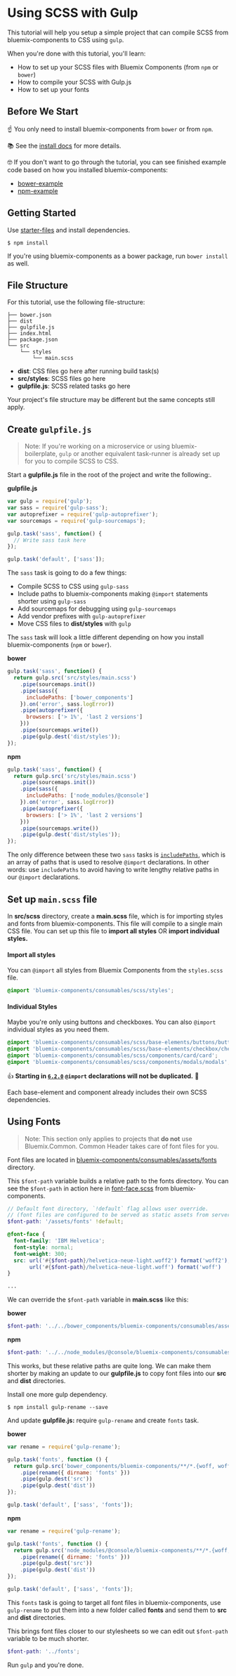 # Using SCSS with Gulp

This tutorial will help you setup a simple project that can compile SCSS from bluemix-components to CSS using `gulp`.

When you're done with this tutorial, you'll learn:
* How to set up your SCSS files with Bluemix Components (from `npm` or `bower`)
* How to compile your SCSS with Gulp.js
* How to set up your fonts

## Before We Start

:point_up: You only need to install bluemix-components from `bower` or from `npm`.

:books: See the [install docs](https://github.ibm.com/Bluemix/bluemix-components/blob/master/docs/getting-started/install.md#install-bluemix-components) for more details.

🤓 If you don't want to go through the tutorial, you can see finished example code based on how you installed bluemix-components:

- [bower-example](https://github.ibm.com/Bluemix/bluemix-components/blob/master/docs/getting-started/styles/gulp/bower-example)
- [npm-example](https://github.ibm.com/Bluemix/bluemix-components/blob/master/docs/getting-started/styles/gulp/npm-example)

## Getting Started

Use [starter-files](https://github.ibm.com/Bluemix/bluemix-components/tree/master/docs/styles/gulp/starter-files) and install dependencies.

```
$ npm install
```

If you're using bluemix-components as a bower package, run `bower install` as well.


## File Structure

For this tutorial, use the following file-structure:

```
├── bower.json
├── dist
├── gulpfile.js
├── index.html
├── package.json
└── src
    └── styles
        └── main.scss
```

* **dist**: CSS files go here after running build task(s)
* **src/styles**: SCSS files go here
* **gulpfile.js**: SCSS related tasks go here

Your project's file structure may be different but the same concepts still apply.

## Create `gulpfile.js`

> Note: If you're working on a microservice or using bluemix-boilerplate, `gulp` or another equivalent task-runner is already set up for you to compile SCSS to CSS.

Start a **gulpfile.js** file in the root of the project and write the following:.

**gulpfile.js**
```js
var gulp = require('gulp');
var sass = require('gulp-sass');
var autoprefixer = require('gulp-autoprefixer');
var sourcemaps = require('gulp-sourcemaps');

gulp.task('sass', function() {
  // Write sass task here
});

gulp.task('default', ['sass']);
```

The `sass` task is going to do a few things:
* Compile SCSS to CSS using `gulp-sass`
* Include paths to bluemix-components making `@import` statements shorter using `gulp-sass`
* Add sourcemaps for debugging using `gulp-sourcemaps`
* Add vendor prefixes with `gulp-autoprefixer`
* Move CSS files to **dist/styles** with `gulp`

The `sass` task will look a little different depending on how you install bluemix-components (`npm` or `bower`).

**bower**
```js
gulp.task('sass', function() {
  return gulp.src('src/styles/main.scss')
    .pipe(sourcemaps.init())
    .pipe(sass({
      includePaths: ['bower_components']
    }).on('error', sass.logError))
    .pipe(autoprefixer({
      browsers: ['> 1%', 'last 2 versions']
    }))
    .pipe(sourcemaps.write())
    .pipe(gulp.dest('dist/styles'));
});
```

**npm**
```js
gulp.task('sass', function() {
  return gulp.src('src/styles/main.scss')
    .pipe(sourcemaps.init())
    .pipe(sass({
      includePaths: ['node_modules/@console']
    }).on('error', sass.logError))
    .pipe(autoprefixer({
      browsers: ['> 1%', 'last 2 versions']
    }))
    .pipe(sourcemaps.write())
    .pipe(gulp.dest('dist/styles'));
});
```

The only difference between these two `sass` tasks is [`includePaths`](https://github.com/sass/node-sass#includepaths), which is an array of paths that is used to resolve `@import` declarations.
In other words: use `includePaths` to avoid having to write lengthy relative paths in our `@import` declarations.


## Set up `main.scss` file

In **src/scss** directory, create a **main.scss** file, which is for importing styles and fonts from bluemix-components.
This file will compile to a single main CSS file.
You can set up this file to **import all styles** OR **import individual styles.**

#### Import all styles

You can `@import` all styles from Bluemix Components from the `styles.scss` file.

```scss
@import 'bluemix-components/consumables/scss/styles';
```

#### Individual Styles

Maybe you're only using buttons and checkboxes.
You can also `@import` individual styles as you need them.

```scss
@import 'bluemix-components/consumables/scss/base-elements/buttons/buttons';
@import 'bluemix-components/consumables/scss/base-elements/checkbox/checkbox';
@import 'bluemix-components/consumables/scss/components/card/card';
@import 'bluemix-components/consumables/scss/components/modals/modals';
```

:+1: **Starting in [`6.2.0`](https://github.ibm.com/Bluemix/bluemix-components/releases/tag/6.2.0) `@import` declarations will not be duplicated.** :tada:

Each base-element and component already includes their own SCSS dependencies.


## Using Fonts

> Note: This section only applies to projects that **do not** use Bluemix.Common. Common Header takes care of font files for you.

Font files are located in [bluemix-components/consumables/assets/fonts](https://github.ibm.com/Bluemix/bluemix-components/tree/master/consumables/assets/fonts) directory.

This `$font-path` variable builds a relative path to the fonts directory.
You can see the `$font-path` in action here in [font-face.scss](https://github.ibm.com/Bluemix/bluemix-components/blob/master/consumables/scss/global/typography/font-face.scss) from bluemix-components.

```scss
// Default font directory, `!default` flag allows user override.
// (font files are configured to be served as static assets from server.js)
$font-path: '/assets/fonts' !default;

@font-face {
  font-family: 'IBM Helvetica';
  font-style: normal;
  font-weight: 300;
  src: url('#{$font-path}/helvetica-neue-light.woff2') format('woff2'),
       url('#{$font-path}/helvetica-neue-light.woff') format('woff')
}

...
```

We can override the `$font-path` variable in **main.scss** like this:

**bower**
```scss
$font-path: '../../bower_components/bluemix-components/consumables/assets/fonts';
```

**npm**
```scss
$font-path: '../../node_modules/@console/bluemix-components/consumables/assets/fonts';
```

This works, but these relative paths are quite long. We can make them shorter by making an update to our **gulpfile.js** to copy font files into our **src** and **dist** directories.

Install one more gulp dependency.

```
$ npm install gulp-rename --save
```

And update **gulpfile.js:** require `gulp-rename` and create `fonts` task.

**bower**

```js
var rename = require('gulp-rename');

gulp.task('fonts', function () {
  return gulp.src('bower_components/bluemix-components/**/*.{woff, woff2}')
    .pipe(rename({ dirname: 'fonts' }))
    .pipe(gulp.dest('src'))
    .pipe(gulp.dest('dist'))
});

gulp.task('default', ['sass', 'fonts']);
```


**npm**

```js
var rename = require('gulp-rename');

gulp.task('fonts', function () {
  return gulp.src('node_modules/@console/bluemix-components/**/*.{woff, woff2}')
    .pipe(rename({ dirname: 'fonts' }))
    .pipe(gulp.dest('src'))
    .pipe(gulp.dest('dist'))
});

gulp.task('default', ['sass', 'fonts']);
```

This `fonts` task is going to target all font files in bluemix-components, use `gulp-rename` to put them into a new folder called **fonts** and send them to **src** and **dist** directories.

This brings font files closer to our stylesheets so we can edit out `$font-path` variable to be much shorter.

```scss
$font-path: '../fonts';
```

Run `gulp` and you're done.
